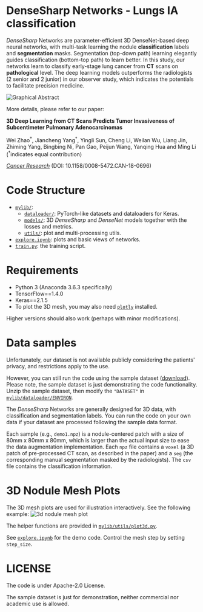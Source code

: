 # DenseSharp Networks - Lungs IA classification
*DenseSharp* Networks are parameter-efficient 3D DenseNet-based deep neural networks, with multi-task
learning the nodule **classification** labels and **segmentation** masks. Segmentation (top-down path) 
learning elegantly guides classification (bottom-top path) to learn better. In this study, our networks learn to 
classify early-stage lung cancer from **CT** scans on **pathological** level. The deep learning models outperforms the 
radiologists (2 senior and 2 junior) in our observer study, which indicates the potentials to facilitate
precision medicine.

![Graphical Abstract](GraphicalAbstract.png)

More details, please refer to our paper:

**3D Deep Learning from CT Scans Predicts Tumor Invasiveness of Subcentimeter Pulmonary Adenocarcinomas**

Wei Zhao<sup>†</sup>, Jiancheng Yang<sup>†</sup>, Yingli Sun, Cheng Li, Weilan Wu, Liang Jin, Zhiming Yang, Bingbing Ni, Pan Gao, Peijun Wang, Yanqing Hua and Ming Li (<sup>†</sup>indicates equal contribution)

*[Cancer Research](http://cancerres.aacrjournals.org/content/78/24/6881.full)* (DOI: 10.1158/0008-5472.CAN-18-0696)

# Code Structure
* [`mylib/`](mylib/):
    * [`dataloader/`](mylib/dataloader): PyTorch-like datasets and dataloaders for Keras.
    * [`models/`](mylib/models): 3D *DenseSharp* and *DenseNet* models together with the losses and metrics.
    * [`utils/`](mylib/utils): plot and multi-processing utils.
* [`explore.ipynb`](explore.ipynb): plots and basic views of networks.
* [`train.py`](train.py): the training script.

# Requirements
* Python 3 (Anaconda 3.6.3 specifically)
* TensorFlow==1.4.0
* Keras==2.1.5
* To plot the 3D mesh, you may also need [`plotly`](https://plot.ly/python/) installed. 

Higher versions should also work (perhaps with minor modifications).

# Data samples
Unfortunately, our dataset is not available publicly considering the patients' 
privacy, and restrictions apply to the use. 

However, you can still run the code using the sample dataset 
([download](https://drive.google.com/open?id=1c-suZobPIH-DSE99zspPb098jEiDqRGa)).
Please note, the sample dataset is just demonstrating the code functionality.
Unzip the sample dataset, then modify the `"DATASET"` in 
[`mylib/dataloader/ENVIRON`](mylib/dataloader/ENVIRON).

The *DenseSharp* Networks are generally designed for 3D data,
with classification and segmentation labels. You can run the code
on your own data if your dataset are processed following the sample data format.

Each sample (e.g., `demo1.npz`) is a nodule-centered patch with a size of 80mm x 80mm x 80mm, 
which is larger than the actual input size to ease the data augmentation implementation.
Each `npz` file contains a `voxel` (a 3D patch of pre-processed CT scan, as described in the paper)
and a `seg` (the corresponding manual segmentation masked by the radiologists). The `csv` file contains
the classification information. 

# 3D Nodule Mesh Plots
The 3D mesh plots are used for illustration interactively. See the following example:
![3d nodule mesh plot](3dmesh.gif)

The helper functions are provided in [`mylib/utils/plot3d.py`](mylib/utils/plot3d.py).

See [`explore.ipynb`](explore.ipynb) for the demo code. 
Control the mesh step by setting `step_size`.

# LICENSE
The code is under Apache-2.0 License.

The sample dataset is just for demonstration, neither commercial nor 
academic use is allowed.

